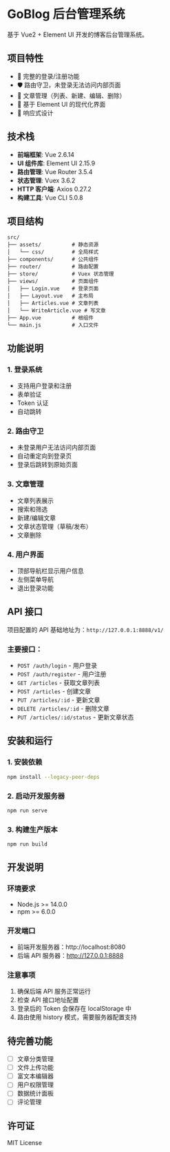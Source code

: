 # GoBlog 后台管理系统

基于 Vue2 + Element UI 开发的博客后台管理系统。

## 项目特性

- 🔐 完整的登录/注册功能
- 🛡️ 路由守卫，未登录无法访问内部页面
- 📝 文章管理（列表、新建、编辑、删除）
- 🎨 基于 Element UI 的现代化界面
- 📱 响应式设计

## 技术栈

- **前端框架**: Vue 2.6.14
- **UI 组件库**: Element UI 2.15.9
- **路由管理**: Vue Router 3.5.4
- **状态管理**: Vuex 3.6.2
- **HTTP 客户端**: Axios 0.27.2
- **构建工具**: Vue CLI 5.0.8

## 项目结构

```
src/
├── assets/          # 静态资源
│   └── css/         # 全局样式
├── components/      # 公共组件
├── router/          # 路由配置
├── store/           # Vuex 状态管理
├── views/           # 页面组件
│   ├── Login.vue    # 登录页面
│   ├── Layout.vue   # 主布局
│   ├── Articles.vue # 文章列表
│   └── WriteArticle.vue # 写文章
├── App.vue          # 根组件
└── main.js          # 入口文件
```

## 功能说明

### 1. 登录系统
- 支持用户登录和注册
- 表单验证
- Token 认证
- 自动跳转

### 2. 路由守卫
- 未登录用户无法访问内部页面
- 自动重定向到登录页
- 登录后跳转到原始页面

### 3. 文章管理
- 文章列表展示
- 搜索和筛选
- 新建/编辑文章
- 文章状态管理（草稿/发布）
- 文章删除

### 4. 用户界面
- 顶部导航栏显示用户信息
- 左侧菜单导航
- 退出登录功能

## API 接口

项目配置的 API 基础地址为：`http://127.0.0.1:8888/v1/`

### 主要接口：

- `POST /auth/login` - 用户登录
- `POST /auth/register` - 用户注册
- `GET /articles` - 获取文章列表
- `POST /articles` - 创建文章
- `PUT /articles/:id` - 更新文章
- `DELETE /articles/:id` - 删除文章
- `PUT /articles/:id/status` - 更新文章状态

## 安装和运行

### 1. 安装依赖
```bash
npm install --legacy-peer-deps
```

### 2. 启动开发服务器
```bash
npm run serve
```

### 3. 构建生产版本
```bash
npm run build
```

## 开发说明

### 环境要求
- Node.js >= 14.0.0
- npm >= 6.0.0

### 开发端口
- 前端开发服务器：http://localhost:8080
- 后端 API 服务器：http://127.0.0.1:8888

### 注意事项
1. 确保后端 API 服务正常运行
2. 检查 API 接口地址配置
3. 登录后的 Token 会保存在 localStorage 中
4. 路由使用 history 模式，需要服务器配置支持

## 待完善功能

- [ ] 文章分类管理
- [ ] 文件上传功能
- [ ] 富文本编辑器
- [ ] 用户权限管理
- [ ] 数据统计面板
- [ ] 评论管理

## 许可证

MIT License